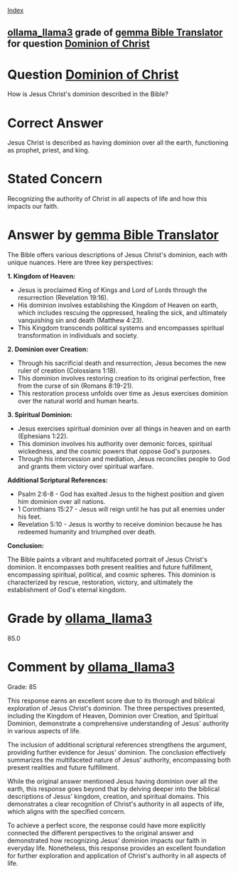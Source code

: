 
[Index](../../../../index.md)
## [ollama_llama3](../../../grading_models/ollama_llama3.md) grade of [gemma Bible Translator](../../../answering_models/gemma_Bible_Translator.md) for question [Dominion of Christ](../../../questions/Dominion_of_Christ.md)

# Question [Dominion of Christ](../../../questions/Dominion_of_Christ.md)
How is Jesus Christ's dominion described in the Bible?

# Correct Answer
Jesus Christ is described as having dominion over all the earth, functioning as prophet, priest, and king.

# Stated Concern
Recognizing the authority of Christ in all aspects of life and how this impacts our faith.

# Answer by [gemma Bible Translator](../../../answering_models/gemma_Bible_Translator.md)
The Bible offers various descriptions of Jesus Christ's dominion, each with unique nuances. Here are three key perspectives:

**1. Kingdom of Heaven:**

- Jesus is proclaimed King of Kings and Lord of Lords through the resurrection (Revelation 19:16).
- His dominion involves establishing the Kingdom of Heaven on earth, which includes rescuing the oppressed, healing the sick, and ultimately vanquishing sin and death (Matthew 4:23).
- This Kingdom transcends political systems and encompasses spiritual transformation in individuals and society.

**2. Dominion over Creation:**

- Through his sacrificial death and resurrection, Jesus becomes the new ruler of creation (Colossians 1:18).
- This dominion involves restoring creation to its original perfection, free from the curse of sin (Romans 8:19-21).
- This restoration process unfolds over time as Jesus exercises dominion over the natural world and human hearts.

**3. Spiritual Dominion:**

- Jesus exercises spiritual dominion over all things in heaven and on earth (Ephesians 1:22).
- This dominion involves his authority over demonic forces, spiritual wickedness, and the cosmic powers that oppose God's purposes.
- Through his intercession and mediation, Jesus reconciles people to God and grants them victory over spiritual warfare.

**Additional Scriptural References:**

- Psalm 2:6-8 - God has exalted Jesus to the highest position and given him dominion over all nations.
- 1 Corinthians 15:27 - Jesus will reign until he has put all enemies under his feet.
- Revelation 5:10 - Jesus is worthy to receive dominion because he has redeemed humanity and triumphed over death.

**Conclusion:**

The Bible paints a vibrant and multifaceted portrait of Jesus Christ's dominion. It encompasses both present realities and future fulfillment, encompassing spiritual, political, and cosmic spheres. This dominion is characterized by rescue, restoration, victory, and ultimately the establishment of God's eternal kingdom.

# Grade by [ollama_llama3](../../../grading_models/ollama_llama3.md)
85.0

# Comment by [ollama_llama3](../../../grading_models/ollama_llama3.md)
Grade: 85

This response earns an excellent score due to its thorough and biblical exploration of Jesus Christ's dominion. The three perspectives presented, including the Kingdom of Heaven, Dominion over Creation, and Spiritual Dominion, demonstrate a comprehensive understanding of Jesus' authority in various aspects of life.

The inclusion of additional scriptural references strengthens the argument, providing further evidence for Jesus' dominion. The conclusion effectively summarizes the multifaceted nature of Jesus' authority, encompassing both present realities and future fulfillment.

While the original answer mentioned Jesus having dominion over all the earth, this response goes beyond that by delving deeper into the biblical descriptions of Jesus' kingdom, creation, and spiritual domains. This demonstrates a clear recognition of Christ's authority in all aspects of life, which aligns with the specified concern.

To achieve a perfect score, the response could have more explicitly connected the different perspectives to the original answer and demonstrated how recognizing Jesus' dominion impacts our faith in everyday life. Nonetheless, this response provides an excellent foundation for further exploration and application of Christ's authority in all aspects of life.

